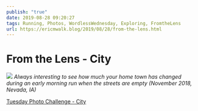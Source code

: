 ```yaml
---
publish: "true"
date: 2019-08-28 09:20:27
tags: Running, Photos, WordlessWednesday, Exploring, FromtheLens
url: https://ericmwalk.blog/2019/08/28/from-the-lens.html
---
```


# From the Lens - City

![](https://ericmwalk.blog/uploads/2021/02fcd66d54.jpg)
*Always interesting to see how much your home town has changed during an early morning run when the streets are empty (November 2018, Nevada, IA)*

<a href="https://dutchgoesthephoto.net/2019/08/27/tuesday-photo-challenge-city/">Tuesday Photo Challenge - City</a>

